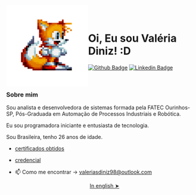<p>
    <img src="./github/tails.gif" width="220px" align="left"> 
    <br></br>
    
  # Oi, Eu sou Valéria Diniz! :D
  
  [![Github Badge](https://img.shields.io/badge/-Github-000?style=flat-square&logo=Github&logoColor=white&link=https://github.com/valeriadiniz)](https://github.com/valeriadiniz)
  [![Linkedin Badge](https://img.shields.io/badge/-LinkedIn-blue?style=flat-square&logo=Linkedin&logoColor=white&link=https://www.linkedin.com/in/val%C3%A9ria-diniz-3a24741a4/)](https://www.linkedin.com/in/val%C3%A9ria-d-3a24741a4/?profileId=ACoAAC_ERCoB_3TNS7P9E07e6BzOYuR1B1gZtTc) 
  
  <br>
  
  ### Sobre mim
  Sou analista e desenvolvedora de sistemas formada pela FATEC Ourinhos-SP, Pós-Graduada em Automação de Processos Industriais e Robótica.
  
  Eu sou programadora iniciante e entusiasta de tecnologia.
  
  Sou Brasileira, tenho 26 anos de idade. 
  
  - [certificados obtidos](https://drive.google.com/drive/folders/1aaLcMPEGfS-cl6MgauJlntreBsLSG1Nx) 
  - [credencial](https://www.credly.com/users/valeria-diniz/badges) 
  
  - 📫 Como me encontrar -> valeriasdiniz98@outlook.com
  
     
    <p align="center"><a href="./README.pt-br.md">In english ➤</a></p>
  
     
  
  </p>

 
 





<!--
**valeriadiniz/valeriadiniz** is a ✨ _special_ ✨ repository because its `README.md` (this file) appears on your GitHub profile.

Here are some ideas to get you started:

- 🔭 I’m currently working on ...
- 🌱 I’m currently learning ...
- 👯 I’m looking to collaborate on ...
- 🤔 I’m looking for help with ...
- 💬 Ask me about ...
- 📫 How to reach me: ...
- 😄 Pronouns: ...
- ⚡ Fun fact: ...
-->
